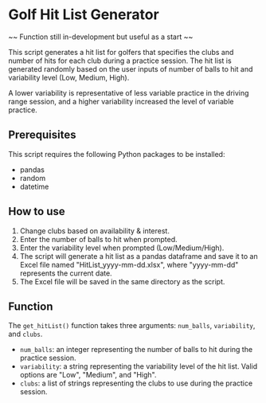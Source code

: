# Golf Hit List Generator

~~ Function still in-development but useful as a start ~~

This script generates a hit list for golfers that specifies the clubs and number of hits for each club during a practice session. The hit list is generated randomly based on the user inputs of number of balls to hit and variability level (Low, Medium, High).

A lower variability is representative of less variable practice in the driving range session, and a higher variability increased the level of variable practice. 

## Prerequisites
This script requires the following Python packages to be installed:
- pandas
- random
- datetime

## How to use
1. Change clubs based on availability & interest.
2. Enter the number of balls to hit when prompted.
3. Enter the variability level when prompted (Low/Medium/High).
4. The script will generate a hit list as a pandas dataframe and save it to an Excel file named "HitList_yyyy-mm-dd.xlsx", where "yyyy-mm-dd" represents the current date.
5. The Excel file will be saved in the same directory as the script.

## Function
The `get_hitList()` function takes three arguments: `num_balls`, `variability`, and `clubs`. 
- `num_balls`: an integer representing the number of balls to hit during the practice session.
- `variability`: a string representing the variability level of the hit list. Valid options are "Low", "Medium", and "High".
- `clubs`: a list of strings representing the clubs to use during the practice session.
